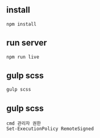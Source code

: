 ## install
```
npm install
```

## run server
```
npm run live
```

## gulp scss
```
gulp scss
```

## gulp scss
```
cmd 관리자 권한
Set-ExecutionPolicy RemoteSigned
```

